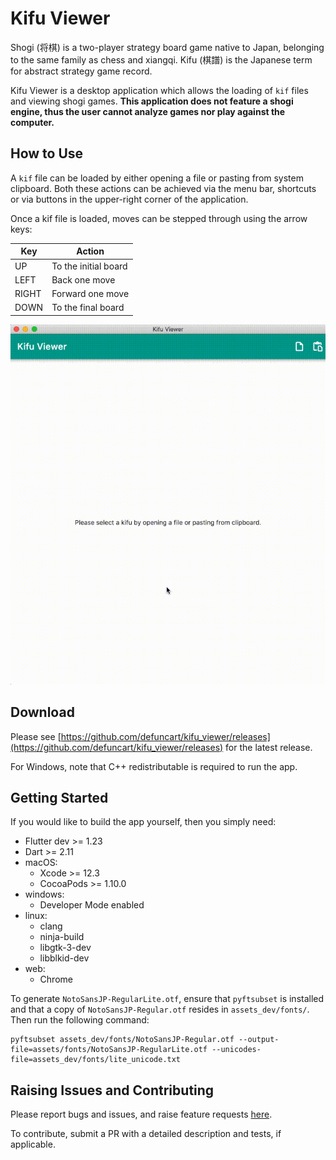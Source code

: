 # Kifu Viewer

Shogi (将棋) is a two-player strategy board game native to Japan, belonging to the same family as chess and xiangqi. Kifu (棋譜) is the Japanese term for abstract strategy game record.

Kifu Viewer is a desktop application which allows the loading of `kif` files and viewing shogi games. **This application does not feature a shogi engine, thus the user cannot analyze games nor play against the computer.**

## How to Use

A `kif` file can be loaded by either opening a file or pasting from system clipboard. Both these actions can be achieved via the menu bar, shortcuts or via buttons in the upper-right corner of the application.

Once a kif file is loaded, moves can be stepped through using the arrow keys:

| Key   | Action               |
|-------|----------------------|
| UP    | To the initial board |
| LEFT  | Back one move        |
| RIGHT | Forward one move     |
| DOWN  | To the final board   |

![](docs/screenshots/01.gif)

## Download

Please see [https://github.com/defuncart/kifu_viewer/releases](https://github.com/defuncart/kifu_viewer/releases) for the latest release.

For Windows, note that C++ redistributable is required to run the app.

## Getting Started

If you would like to build the app yourself, then you simply need:

- Flutter dev >= 1.23
- Dart >= 2.11
- macOS:
    - Xcode >= 12.3
    - CocoaPods >= 1.10.0
- windows:
    - Developer Mode enabled
- linux:
    - clang
    - ninja-build
    - libgtk-3-dev
    - libblkid-dev
- web:
    - Chrome

To generate `NotoSansJP-RegularLite.otf`, ensure that `pyftsubset` is installed and that a copy of `NotoSansJP-Regular.otf` resides in `assets_dev/fonts/`. Then run the following command:

```
pyftsubset assets_dev/fonts/NotoSansJP-Regular.otf --output-file=assets/fonts/NotoSansJP-RegularLite.otf --unicodes-file=assets_dev/fonts/lite_unicode.txt
```

## Raising Issues and Contributing

Please report bugs and issues, and raise feature requests [here](https://github.com/defuncart/kifu_viewer/issues).

To contribute, submit a PR with a detailed description and tests, if applicable.
